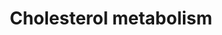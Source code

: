 ---
annotations:
- id: PW:0001346
  parent: regulatory pathway
  type: Pathway Ontology
  value: cholesterol transport pathway
- id: PW:0000454
  parent: classic metabolic pathway
  type: Pathway Ontology
  value: cholesterol biosynthetic pathway
- id: CL:0000584
  parent: native cell
  type: Cell Type Ontology
  value: enterocyte
- id: PW:0001304
  parent: classic metabolic pathway
  type: Pathway Ontology
  value: cholesterol metabolic pathway
- id: CL:0000182
  parent: native cell
  type: Cell Type Ontology
  value: hepatocyte
authors:
- TomPauly
- Susan
- Egonw
- Eweitz
citedin:
- link: PMC11768370
  title: 'Etodolac Single Dose Metabolic Profile Elucidation: Pharmacokinetics and
    Adverse Events in Healthy Volunteers (2025)'
communities:
- ONTOX
description: 'This pathway includes the following processes regarding cholesterol
  metabolism: I) Absorption of cholesterol in the enterocyte, II) Forming of chylomicrons
  and other lipid droplets, III) Distinction between Bloch and Kandutsch-Russell cholesterol
  biosynthesis, IV) Absorption of cholesterol in the hepatocyte and V) Transintestinal
  cholesterol excretion (TICE).'
last-edited: 2024-08-13
ndex: null
organisms:
- Homo sapiens
redirect_from:
- /index.php/Pathway:WP5304
- /instance/WP5304
- /instance/WP5304_r135276
revision: r135276
schema-jsonld:
- '@context': https://schema.org/
  '@id': https://wikipathways.github.io/pathways/WP5304.html
  '@type': Dataset
  creator:
    '@type': Organization
    name: WikiPathways
  description: 'This pathway includes the following processes regarding cholesterol
    metabolism: I) Absorption of cholesterol in the enterocyte, II) Forming of chylomicrons
    and other lipid droplets, III) Distinction between Bloch and Kandutsch-Russell
    cholesterol biosynthesis, IV) Absorption of cholesterol in the hepatocyte and
    V) Transintestinal cholesterol excretion (TICE).'
  keywords:
  - (S)-2,3-Epoxysqualene
  - 24,25-dihydrolanosterol
  - 27-Hydroxycholesterol
  - 7-Dehydrocholesterol
  - 7-alpha-hydroxycholesterol
  - ABCA1
  - ABCB11
  - ABCG5
  - ABCG8
  - ACAT2
  - ANGPTL3
  - ANGPTL8
  - APOA1
  - APOA2
  - APOA4
  - APOB
  - APOC1
  - APOC2
  - APOC3
  - APOE
  - APOH
  - Acetyl-CoA
  - Apolipoprotein B-100
  - Bile acid
  - CD36
  - CETP
  - CIDEB
  - CYP27A1
  - CYP51A1
  - CYP7A1
  - Cholesterol
  - Cholesterol ester
  - Cholesteryl ester
  - DGAT1
  - DGL
  - DHCR24
  - DHCR7
  - Desmosterol
  - Diacylglycerol
  - Dimethylallyl pyrophosphate
  - Dimethylallylpyrophosphate
  - EBP
  - Esterase
  - FABP2
  - FDFT1
  - FDPS
  - Farnesylpyrophosphate
  - Fatty acid
  - Geranyl-PP
  - HMG-CoA
  - HMGCR
  - HMGCS1
  - HSD17B7
  - IDI1
  - Isopentenyl pyrophosphate
  - Isopentenylpyrophosphate
  - LBR
  - LCAT
  - LDLR
  - LDLRAP1
  - LIPA
  - LIPC
  - LIPG
  - LPA
  - LPL
  - LRP1
  - LRPAP1
  - LSS
  - Lanosterol
  - Lathosterol
  - Lysophospholipid
  - MGAT1
  - MTTP
  - MVD
  - MVK
  - MYLIP
  - Mevalonic acid
  - Mevalonic acid 5-pyrophosphate
  - Mevalonic acid-5P
  - Mevalonicacid
  - Monoacylglycerol
  - NPC1
  - NPC1L1
  - NPC2
  - NSDHL
  - OSBPL5
  - PCSK9
  - PLTP
  - PMVK
  - Phospholipase
  - Phospholipid
  - SAR1B
  - SC4MOL
  - SC5DL
  - SCARB1
  - SLC27A4
  - SOAT1
  - SORT1
  - SQLE
  - STAR
  - STARD3
  - Squalene
  - TM7SF2
  - TSPO
  - Triacylglycerol
  - Triacylglycerol lipase
  - VAPA
  - VDAC1
  - Zymostenol
  - Zymosterol
  - desmosterol
  - farnesyl pyrophosphate
  - lanosterol
  - triacylglycerols
  license: CC0
  name: Cholesterol metabolism
seo: CreativeWork
title: Cholesterol metabolism
wpid: WP5304
---